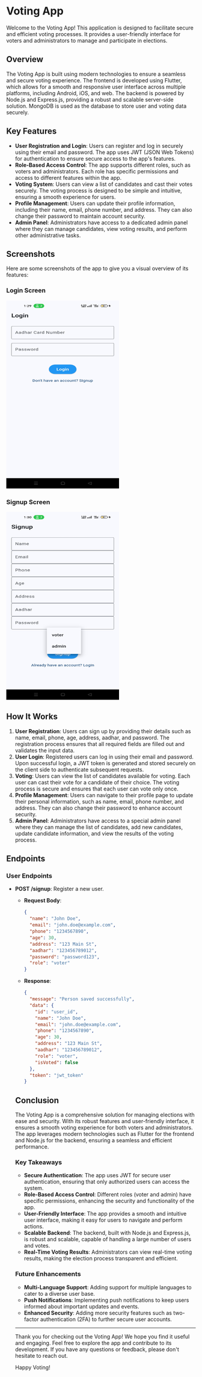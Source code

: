 # Voting App

Welcome to the Voting App! This application is designed to facilitate secure and efficient voting processes. It provides a user-friendly interface for voters and administrators to manage and participate in elections.

## Overview

The Voting App is built using modern technologies to ensure a seamless and secure voting experience. The frontend is developed using Flutter, which allows for a smooth and responsive user interface across multiple platforms, including Android, iOS, and web. The backend is powered by Node.js and Express.js, providing a robust and scalable server-side solution. MongoDB is used as the database to store user and voting data securely.

## Key Features

- **User Registration and Login**: Users can register and log in securely using their email and password. The app uses JWT (JSON Web Tokens) for authentication to ensure secure access to the app's features.
- **Role-Based Access Control**: The app supports different roles, such as voters and administrators. Each role has specific permissions and access to different features within the app.
- **Voting System**: Users can view a list of candidates and cast their votes securely. The voting process is designed to be simple and intuitive, ensuring a smooth experience for users.
- **Profile Management**: Users can update their profile information, including their name, email, phone number, and address. They can also change their password to maintain account security.
- **Admin Panel**: Administrators have access to a dedicated admin panel where they can manage candidates, view voting results, and perform other administrative tasks.

## Screenshots

Here are some screenshots of the app to give you a visual overview of its features:

### Login Screen


<img src="assets/screenshots/02.jpg" alt="Login Screen" width="300" height="500">           

### Signup Screen
<img src="assets/screenshots/01.jpg" alt="Login Screen" width="300" height="500">

## How It Works

1. **User Registration**: Users can sign up by providing their details such as name, email, phone, age, address, aadhar, and password. The registration process ensures that all required fields are filled out and validates the input data.
2. **User Login**: Registered users can log in using their email and password. Upon successful login, a JWT token is generated and stored securely on the client side to authenticate subsequent requests.
3. **Voting**: Users can view the list of candidates available for voting. Each user can cast their vote for a candidate of their choice. The voting process is secure and ensures that each user can vote only once.
4. **Profile Management**: Users can navigate to their profile page to update their personal information, such as name, email, phone number, and address. They can also change their password to enhance account security.
5. **Admin Panel**: Administrators have access to a special admin panel where they can manage the list of candidates, add new candidates, update candidate information, and view the results of the voting process.

## Endpoints

### User Endpoints

- **POST /signup**: Register a new user.
  - **Request Body**:
    ```json
    {
      "name": "John Doe",
      "email": "john.doe@example.com",
      "phone": "1234567890",
      "age": 30,
      "address": "123 Main St",
      "aadhar": "123456789012",
      "password": "password123",
      "role": "voter"
    }
    ```
  - **Response**:
    ```json
    {
      "message": "Person saved successfully",
      "data": {
        "id": "user_id",
        "name": "John Doe",
        "email": "john.doe@example.com",
        "phone": "1234567890",
        "age": 30,
        "address": "123 Main St",
        "aadhar": "123456789012",
        "role": "voter",
        "isVoted": false
      },
      "token": "jwt_token"
    }

  ## Conclusion
    
    The Voting App is a comprehensive solution for managing elections with ease and security. With its robust features and user-friendly interface, it ensures a smooth voting experience for both voters and administrators. The app leverages modern technologies such as Flutter for the frontend and Node.js for the backend, ensuring a seamless and efficient performance.
    
    ### Key Takeaways
    
    - **Secure Authentication**: The app uses JWT for secure user authentication, ensuring that only authorized users can access the system.
    - **Role-Based Access Control**: Different roles (voter and admin) have specific permissions, enhancing the security and functionality of the app.
    - **User-Friendly Interface**: The app provides a smooth and intuitive user interface, making it easy for users to navigate and perform actions.
    - **Scalable Backend**: The backend, built with Node.js and Express.js, is robust and scalable, capable of handling a large number of users and votes.
    - **Real-Time Voting Results**: Administrators can view real-time voting results, making the election process transparent and efficient.
    
    ### Future Enhancements
    
    - **Multi-Language Support**: Adding support for multiple languages to cater to a diverse user base.
    - **Push Notifications**: Implementing push notifications to keep users informed about important updates and events.
    - **Enhanced Security**: Adding more security features such as two-factor authentication (2FA) to further secure user accounts.
    
    ---
    
    Thank you for checking out the Voting App! We hope you find it useful and engaging. Feel free to explore the app and contribute to its development. If you have any questions or feedback, please don't hesitate to reach out.
    
    Happy Voting!
